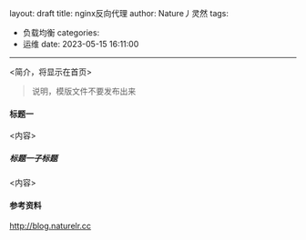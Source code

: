 layout: draft
title: nginx反向代理
author: Nature丿灵然
tags:
  - 负载均衡
categories:
  - 运维
date: 2023-05-15 16:11:00
---
<简介，将显示在首页>

<!--more-->

> 说明，模版文件不要发布出来

#### 标题一

<内容>

##### 标题一子标题

<内容>

#### 参考资料

<http://blog.naturelr.cc>
